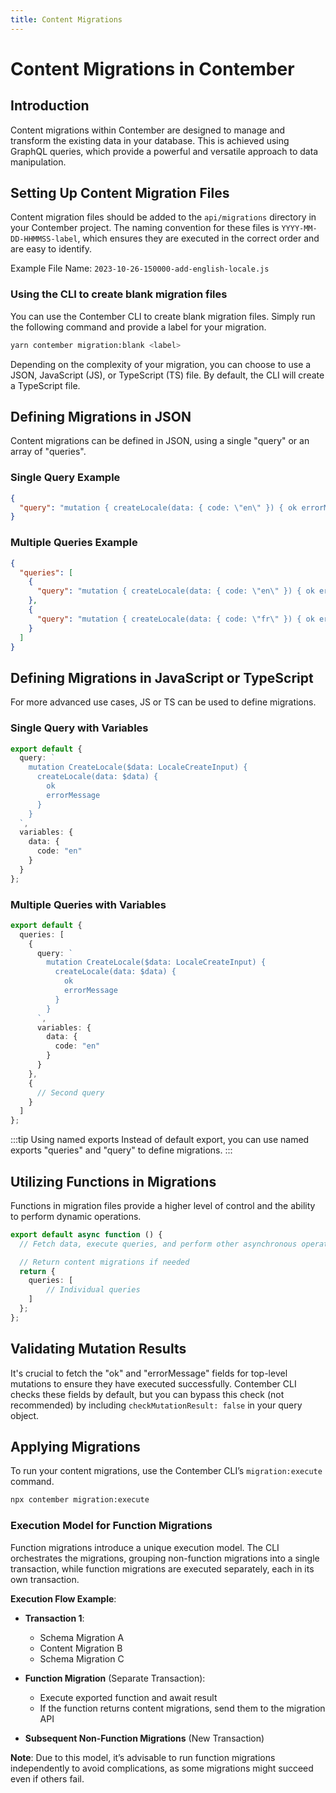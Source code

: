 ```yaml
---
title: Content Migrations
---
```


# Content Migrations in Contember

## Introduction

Content migrations within Contember are designed to manage and transform the existing data in your database. This is achieved using GraphQL queries, which provide a powerful and versatile approach to data manipulation.

## Setting Up Content Migration Files

Content migration files should be added to the `api/migrations` directory in your Contember project. The naming convention for these files is `YYYY-MM-DD-HHMMSS-label`, which ensures they are executed in the correct order and are easy to identify.

Example File Name: `2023-10-26-150000-add-english-locale.js`


### Using the CLI to create blank migration files

You can use the Contember CLI to create blank migration files. Simply run the following command and provide a label for your migration.

```bash
yarn contember migration:blank <label>
```

Depending on the complexity of your migration, you can choose to use a JSON, JavaScript (JS), or TypeScript (TS) file. By default, the CLI will create a TypeScript file.

## Defining Migrations in JSON

Content migrations can be defined in JSON, using a single "query" or an array of "queries".

### Single Query Example

```json
{
  "query": "mutation { createLocale(data: { code: \"en\" }) { ok errorMessage } }"
}
```

### Multiple Queries Example

```json
{
  "queries": [
    {
      "query": "mutation { createLocale(data: { code: \"en\" }) { ok errorMessage } }"
    },
    {
      "query": "mutation { createLocale(data: { code: \"fr\" }) { ok errorMessage } }"
    }
  ]
}
```

## Defining Migrations in JavaScript or TypeScript

For more advanced use cases, JS or TS can be used to define migrations.

### Single Query with Variables

```typescript
export default {
  query: `
    mutation CreateLocale($data: LocaleCreateInput) {
      createLocale(data: $data) {
        ok
        errorMessage
      }
    }
  `,
  variables: {
    data: {
      code: "en"
    }
  }
};
```

### Multiple Queries with Variables

```typescript
export default {
  queries: [
    {
      query: `
        mutation CreateLocale($data: LocaleCreateInput) {
          createLocale(data: $data) {
            ok
            errorMessage
          }
        }
      `,
      variables: {
        data: {
          code: "en"
        }
      }
    },
    { 
      // Second query
    }
  ]
};
```

:::tip Using named exports
Instead of default export, you can use named exports "queries" and "query" to define migrations.
:::

## Utilizing Functions in Migrations

Functions in migration files provide a higher level of control and the ability to perform dynamic operations.

```typescript
export default async function () {
  // Fetch data, execute queries, and perform other asynchronous operations here.

  // Return content migrations if needed
  return {
    queries: [
        // Individual queries
    ]
  };
};
```

## Validating Mutation Results

It's crucial to fetch the "ok" and "errorMessage" fields for top-level mutations to ensure they have executed successfully. Contember CLI checks these fields by default, but you can bypass this check (not recommended) by including `checkMutationResult: false` in your query object.

## Applying Migrations

To run your content migrations, use the Contember CLI’s `migration:execute` command.

```bash
npx contember migration:execute
```

### Execution Model for Function Migrations

Function migrations introduce a unique execution model. The CLI orchestrates the migrations, grouping non-function migrations into a single transaction, while function migrations are executed separately, each in its own transaction.

**Execution Flow Example**:

- **Transaction 1**:
  - Schema Migration A
  - Content Migration B
  - Schema Migration C

- **Function Migration** (Separate Transaction):
  - Execute exported function and await result
  - If the function returns content migrations, send them to the migration API

- **Subsequent Non-Function Migrations** (New Transaction)

**Note**: Due to this model, it’s advisable to run function migrations independently to avoid complications, as some migrations might succeed even if others fail.
